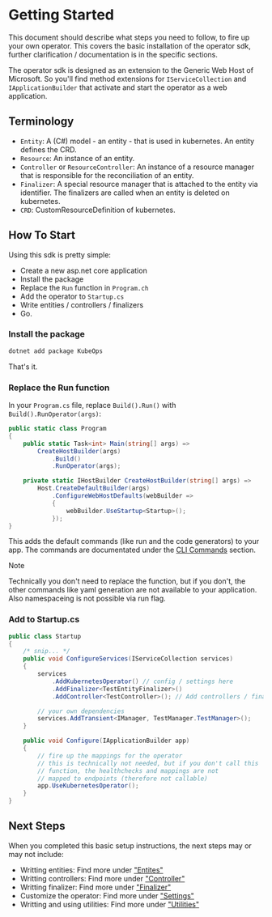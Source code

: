 # Getting Started

This document should describe what steps you need to follow, to fire up your own operator.
This covers the basic installation of the operator sdk, further
clarification / documentation is in the specific sections.

The operator sdk is designed as an extension to the Generic Web Host of Microsoft.
So you'll find method extensions for `IServiceCollection` and `IApplicationBuilder`
that activate and start the operator as a web application.

## Terminology

- `Entity`: A (C#) model - an entity - that is used in kubernetes. An entity defines the CRD.
- `Resource`: An instance of an entity.
- `Controller` or `ResourceController`: An instance of a resource manager
  that is responsible for the reconciliation of an entity.
- `Finalizer`: A special resource manager that is attached to the entity
  via identifier. The finalizers are called when an entity is deleted
  on kubernetes.
- `CRD`: CustomResourceDefinition of kubernetes.

## How To Start

Using this sdk is pretty simple:

- Create a new asp.net core application
- Install the package
- Replace the `Run` function in `Program.ch`
- Add the operator to `Startup.cs`
- Write entities / controllers / finalizers
- Go.

### Install the package

```bash
dotnet add package KubeOps
```

That's it.

### Replace the Run function

In your `Program.cs` file, replace `Build().Run()` with `Build().RunOperator(args)`:

```csharp
public static class Program
{
    public static Task<int> Main(string[] args) =>
        CreateHostBuilder(args)
            .Build()
            .RunOperator(args);

    private static IHostBuilder CreateHostBuilder(string[] args) =>
        Host.CreateDefaultBuilder(args)
            .ConfigureWebHostDefaults(webBuilder =>
            {
                webBuilder.UseStartup<Startup>();
            });
}
```

This adds the default commands (like run and the code generators) to your app.
The commands are documentated under the [CLI Commands](./commands.md) section.

> [!NOTE]
> Technically you don't need to replace the function,
> but if you don't, the other commands like yaml generation
> are not available to your application. Also namespaceing is not
> possible via run flag.

### Add to Startup.cs

```csharp
public class Startup
{
    /* snip... */
    public void ConfigureServices(IServiceCollection services)
    {
        services
            .AddKubernetesOperator() // config / settings here
            .AddFinalizer<TestEntityFinalizer>()
            .AddController<TestController>(); // Add controllers / finalizers / ... here

        // your own dependencies
        services.AddTransient<IManager, TestManager.TestManager>();
    }

    public void Configure(IApplicationBuilder app)
    {
        // fire up the mappings for the operator
        // this is technically not needed, but if you don't call this
        // function, the healthchecks and mappings are not
        // mapped to endpoints (therefore not callable)
        app.UseKubernetesOperator();
    }
}
```

## Next Steps

When you completed this basic setup instructions, the next steps may or may not include:

- Writting entities: Find more under ["Entites"](./entities.md)
- Writting controllers: Find more under ["Controller"](./controller.md)
- Writting finalizer: Find more under ["Finalizer"](./finalizer.md)
- Customize the operator: Find more under ["Settings"](./settings.md)
- Writting and using utilities: Find more under ["Utilities"](./utilities.md)
